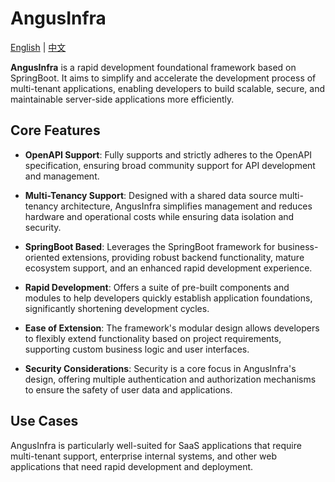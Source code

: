 # AngusInfra

[English](README.md) | [中文](README_zh.md)

**AngusInfra** is a rapid development foundational framework based on SpringBoot. It aims to simplify and accelerate the development process of multi-tenant applications, enabling developers to build scalable, secure, and maintainable server-side applications more efficiently.

## Core Features

- **OpenAPI Support**: Fully supports and strictly adheres to the OpenAPI specification, ensuring broad community support for API development and management.

- **Multi-Tenancy Support**: Designed with a shared data source multi-tenancy architecture, AngusInfra simplifies management and reduces hardware and operational costs while ensuring data isolation and security.

- **SpringBoot Based**: Leverages the SpringBoot framework for business-oriented extensions, providing robust backend functionality, mature ecosystem support, and an enhanced rapid development experience.

- **Rapid Development**: Offers a suite of pre-built components and modules to help developers quickly establish application foundations, significantly shortening development cycles.

- **Ease of Extension**: The framework's modular design allows developers to flexibly extend functionality based on project requirements, supporting custom business logic and user interfaces.

- **Security Considerations**: Security is a core focus in AngusInfra's design, offering multiple authentication and authorization mechanisms to ensure the safety of user data and applications.

## Use Cases

AngusInfra is particularly well-suited for SaaS applications that require multi-tenant support, enterprise internal systems, and other web applications that need rapid development and deployment.

